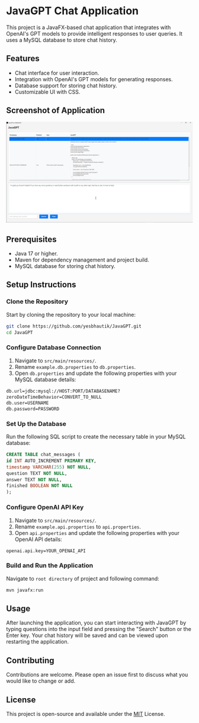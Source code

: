 # JavaGPT Chat Application

This project is a JavaFX-based chat application that integrates with OpenAI's GPT models to provide intelligent responses to user queries. It uses a MySQL database to store chat history.

## Features

- Chat interface for user interaction.
- Integration with OpenAI's GPT models for generating responses.
- Database support for storing chat history.
- Customizable UI with CSS.

## Screenshot of Application

![JavaGPT Chat Application Screenshot](./RepoInfo-resources/JavaGPT-screenshot.png)

## Prerequisites

- Java 17 or higher.
- Maven for dependency management and project build.
- MySQL database for storing chat history.

## Setup Instructions

### Clone the Repository

Start by cloning the repository to your local machine:

```bash
git clone https://github.com/yesbhautik/JavaGPT.git
cd JavaGPT
```

### Configure Database Connection

1. Navigate to `src/main/resources/`.
2. Rename `example.db.properties` to `db.properties`.
3. Open `db.properties` and update the following properties with your MySQL database details:

```properties
db.url=jdbc:mysql://HOST:PORT/DATABASENAME?zeroDateTimeBehavior=CONVERT_TO_NULL
db.user=USERNAME
db.password=PASSWORD
```

### Set Up the Database

Run the following SQL script to create the necessary table in your MySQL database:

```sql
CREATE TABLE chat_messages (
id INT AUTO_INCREMENT PRIMARY KEY,
timestamp VARCHAR(255) NOT NULL,
question TEXT NOT NULL,
answer TEXT NOT NULL,
finished BOOLEAN NOT NULL
);
```

### Configure OpenAI API Key

1. Navigate to `src/main/resources/`.
2. Rename `example.api.properties` to `api.properties`.
3. Open `api.properties` and update the following properties with your OpenAI API details:

```properties
openai.api.key=YOUR_OPENAI_API
```

### Build and Run the Application

Navigate to `root directory` of project and following command:

```bash
mvn javafx:run
```

## Usage

After launching the application, you can start interacting with JavaGPT by typing questions into the input field and pressing the "Search" button or the Enter key. Your chat history will be saved and can be viewed upon restarting the application.

## Contributing

Contributions are welcome. Please open an issue first to discuss what you would like to change or add.

## License

This project is open-source and available under the [MIT](https://github.com/yesbhautik/JavaGPT/blob/main/LICENSE) License.
